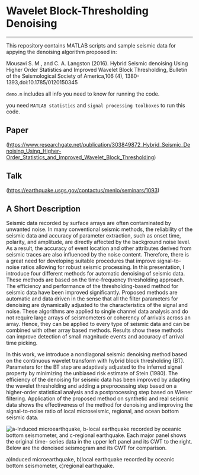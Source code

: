 # Wavelet Block-Thresholding Denoising 
----------------------------------------------------------------------------------

This repository contains MATLAB scripts and sample seismic data for appying the denoising algorithm proposed in:

Mousavi S. M., and C. A. Langston (2016). Hybrid Seismic denoising Using Higher Order Statistics and Improved Wavelet Block Thresholding, Bulletin of the Seismological Society of America,106 (4), 1380-1393,doi:10.1785/0120150345

`demo.m` includes all info you need to know for running the code. 

you need `MATLAB statistics` and `signal processing toolboxes` to run this code.

## Paper
(https://www.researchgate.net/publication/303849872_Hybrid_Seismic_Denoising_Using_Higher-Order_Statistics_and_Improved_Wavelet_Block_Thresholding)

## Talk 
(https://earthquake.usgs.gov/contactus/menlo/seminars/1093)

## A Short Description 
Seismic data recorded by surface arrays are often contaminated by unwanted noise. In many conventional seismic methods, 
the reliability of the seismic data and accuracy of parameter extraction, such as onset time, polarity, and amplitude, 
are directly affected by the background noise level. As a result, the accuracy of event location and other attributes 
derived from seismic traces are also influenced by the noise content. Therefore, there is a great need for developing 
suitable procedures that improve signal-to-noise ratios allowing for robust seismic processing. In this presentation, 
I introduce four different methods for automatic denoising of seismic data. These methods are based on the time-frequency 
thresholding approach. The efficiency and performance of the thresholding-based method for seismic data have been improved 
significantly. Proposed methods are automatic and data driven in the sense that all the filter parameters for denoising are 
dynamically adjusted to the characteristics of the signal and noise. These algorithms are applied to single channel data 
analysis and do not require large arrays of seismometers or coherency of arrivals across an array. Hence, they can be applied
to every type of seismic data and can be combined with other array based methods. Results show these methods can improve 
detection of small magnitude events and accuracy of arrival time picking.

In this work, we introduce a nondiagonal seismic denoising method based on the continuous wavelet transform with hybrid block thresholding (BT). Parameters for the BT step are adaptively adjusted to the inferred signal property by minimizing the unbiased risk estimate of Stein (1980). The efficiency of the denoising for seismic data has been improved by adapting the wavelet thresholding and adding a preprocessing step based on a higher-order statistical analysis and a postprocessing step based on Wiener filtering. Application of the proposed method on synthetic and real seismic data shows the effectiveness of the method for denoising and improving the signal-to-noise ratio of local microseismic, regional, and ocean bottom seismic data.

![a-Induced microearthquake, b-local earthquake recorded by oceanic bottom seismometer, and c-regional earthquake. 
Each major panel shows the original time- series data in the upper left panel and its CWT to the right. Below are
the denoised seismogram and its CWT for comparison.](Fig.png)

a)Induced microearthquake, 
b)local earthquake recorded by oceanic bottom seismometer, 
c)regional earthquake. 


